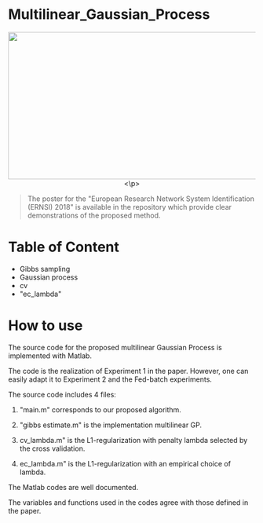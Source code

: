 # Multilinear_Gaussian_Process

<p align="center">
  <img width = "620" height = "300" src = "https://user-images.githubusercontent.com/45757826/57382576-7fdd4800-71ad-11e9-8d5f-d02470cd7e9c.png">
 <\p>

> The poster for the "European Research Network System Identification (ERNSI) 2018" is available in the repository which provide clear demonstrations of the proposed method.

# Table of Content
- Gibbs sampling
- Gaussian process
- cv
- "ec_lambda"

# How to use

The source code for the proposed multilinear Gaussian Process is implemented with Matlab. 

The code is the realization of Experiment 1 in the paper. However, one can easily adapt it to Experiment 2 and the Fed-batch experiments.

The source code includes 4 files:

1. "main.m" corresponds to our proposed algorithm.

2. "gibbs estimate.m" is the implementation multilinear GP.

3. cv_lambda.m" is the L1-regularization with penalty lambda selected by the cross validation.

4. ec_lambda.m" is the L1-regularization with an empirical choice of lambda.

The Matlab codes are well documented.


The variables and functions used in the codes agree with those defined in the paper. 
